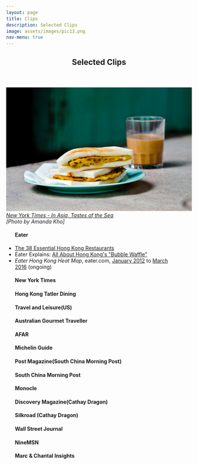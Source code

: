 ```yaml
---
layout: page
title: Clips
description: Selected Clips
image: assets/images/pic13.png
nav-menu: true
---
```


<!-- Main -->
<div id="main">

<!-- One -->
<section id="one">
	<div class="inner">
		<header class="major">
			<h2>Selected Clips</h2>
			</header>
		<p><span class="image fit"><img src="assets/images/pic13.png" alt="" /><i><a href="http://www.nytimes.com/interactive/2015/02/18/travel/In-Asia-Tastes-of-the-Sea.html?ref=travel" target="_blank">New York Times - In Asia, Tastes of the Sea</a><br />[Photo by Amanda Kho]</i></span>
<div class="row">
<div class="4u 12u$(medium)">
<ul class="alt">
<h4>Eater</h4>
<li><a href="http://www.eater.com/maps/best-hong-kong-restaurants" target="_blank">The 38 Essential Hong Kong Restaurants</a></i></li>
<li>Eater Explains:&nbsp;<a href="https://www.eater.com/2017/7/7/15928320/hong-kong-bubble-waffle-egglet-gai-daan-zai-ice-cream" target="_blank">All About Hong Kong's "Bubble Waffle"</a></li>
<li><i>Eater Hong Kong Heat Map</i>, eater.com,&nbsp;<a href="http://eater.com/archives/2012/01/09/the-eater-hong-kong-heat-map-where-to-eat-right-now.php" target="_blank">January 2012</a>&nbsp;to&nbsp;<a href="http://www.eater.com/maps/best-new-restaurants-hong-kong" target="_blank">March 2016</a>&nbsp;(ongoing)</li>
<h4>New York Times</h4>
<h4>Hong Kong Tatler Dining</h4>
<h4>Travel and Leisure(US)</h4>
<h4>Australian Gourmet Traveller</h4>
</ul>
</div>
<div class="4u 12u$(medium)">
<ul class="alt">
<h4>AFAR</h4>
<h4>Michelin Guide</h4>
<h4>Post Magazine(South China Morning Post)</h4>
<h4>South China Morning Post</h4>
<h4>Monocle</h4>
</ul>
</div>
<div class="4u 12u$(medium)">
<ul class="alt">
<h4>Discovery Magazine(Cathay Dragon)</h4>
<h4>Silkroad (Cathay Dragon)</h4>
<h4>Wall Street Journal</h4>
<h4>NineMSN</h4>
<h4>Marc & Chantal Insights</h4>
</ul>
</div>
</div>
		</p>
	</div>
</section>


</div>
